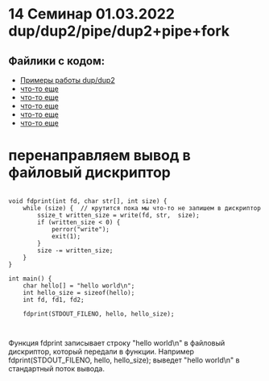 # 14 Семинар 01.03.2022 dup/dup2/pipe/dup2+pipe+fork

## Файлики с кодом:

* [Примеры работы dup/dup2](dup.c)
* [что-то еще](dup_fork.c)
* [что-то еще](full_example.c)
* [что-то еще](pipe_fork.c)
* [что-то еще](pipe_simple.c)
* [что-то еще](program.c)


#  перенаправляем вывод в файловый дискриптор

```

void fdprint(int fd, char str[], int size) {
    while (size) {  // крутится пока мы что-то не запишем в дискриптор
        ssize_t written_size = write(fd, str,  size);
        if (written_size < 0) {
            perror("write");
            exit(1);
        }
        size -= written_size;
    }
}

int main() {
    char hello[] = "hello world\n"; 
    int hello_size = sizeof(hello); 
    int fd, fd1, fd2;

    fdprint(STDOUT_FILENO, hello, hello_size);
    
    
```

Функция fdprint записывает строку "hello world\n" в файловый дискриптор, который передали в функции. Например fdprint(STDOUT_FILENO, hello, hello_size); выведет "hello world\n" в стандартный поток вывода.


